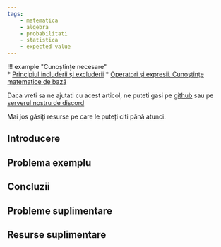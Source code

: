 ```yaml
---
tags:
    - matematica
    - algebra
    - probabilitati
    - statistica
    - expected value
---
```


!!! example "Cunoștințe necesare"   
    * [Principiul includerii și excluderii](https://edu.roalgo.ro/mediu/pinex/)
    * [Operatori și expresii. Cunoștințe matematice de bază](https://edu.roalgo.ro/cppintro/basic-math/)

Daca vreti sa ne ajutati cu acest articol, ne puteti gasi pe [github](https://github.com/roalgo-discord/arhiva-educationala) sau pe [serverul nostru de discord](https://discord.gg/vdDRSmg3fC)

Mai jos găsiți resurse pe care le puteți citi până atunci.

## Introducere

## Problema exemplu

## Concluzii

## Probleme suplimentare

## Resurse suplimentare